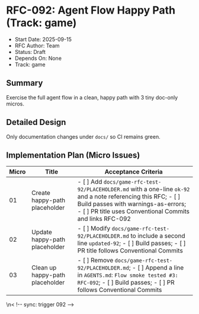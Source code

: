 # RFC-092: Agent Flow Happy Path (Track: game)

- Start Date: 2025-09-15
- RFC Author: Team
- Status: Draft
- Depends On: None
- Track: game

## Summary

Exercise the full agent flow in a clean, happy path with 3 tiny doc-only micros.

## Detailed Design

Only documentation changes under `docs/` so CI remains green.

## Implementation Plan (Micro Issues)

| Micro | Title | Acceptance Criteria |
|-------|-------|---------------------|
| 01    | Create happy-path placeholder | - [ ] Add `docs/game-rfc-test-92/PLACEHOLDER.md` with a one-line `ok-92` and a note referencing this RFC; - [ ] Build passes with warnings-as-errors; - [ ] PR title uses Conventional Commits and links RFC-092 |
| 02    | Update happy-path placeholder | - [ ] Modify `docs/game-rfc-test-92/PLACEHOLDER.md` to include a second line `updated-92`; - [ ] Build passes; - [ ] PR title follows Conventional Commits |
| 03    | Clean up happy-path placeholder | - [ ] Remove `docs/game-rfc-test-92/PLACEHOLDER.md`; - [ ] Append a line in `AGENTS.md`: `Flow smoke tested #3: RFC-092`; - [ ] Build passes; - [ ] PR follows Conventional Commits |

 \\n< !-- sync: trigger 092 -->
